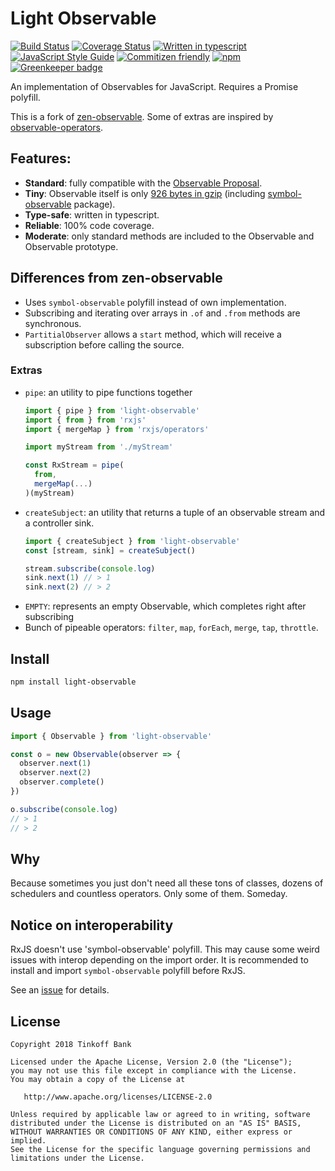# Light Observable
[![Build Status](https://travis-ci.org/dmitry-korolev/light-observable.svg?branch=master)](https://travis-ci.org/dmitry-korolev/light-observable) [![Coverage Status](https://coveralls.io/repos/github/dmitry-korolev/light-observable/badge.svg?branch=master)](https://coveralls.io/github/dmitry-korolev/light-observable?branch=master) [![Written in typescript](https://img.shields.io/badge/written_in-typescript-blue.svg)](https://www.typescriptlang.org/) [![JavaScript Style Guide](https://img.shields.io/badge/code_style-standard-brightgreen.svg)](https://standardjs.com) [![Commitizen friendly](https://img.shields.io/badge/commitizen-friendly-brightgreen.svg)](http://commitizen.github.io/cz-cli/) [![npm](https://img.shields.io/npm/v/light-observable.svg)](https://www.npmjs.com/package/light-observable) [![Greenkeeper badge](https://badges.greenkeeper.io/dmitry-korolev/light-observable.svg)](https://greenkeeper.io/)

An implementation of Observables for JavaScript. Requires a Promise polyfill.

This is a fork of [zen-observable](https://github.com/zenparsing/zen-observable). Some of extras are inspired by [observable-operators](https://github.com/nmuldavin/ObservableOperators).

## Features:
* **Standard**: fully compatible with the [Observable Proposal](https://github.com/tc39/proposal-observable).
* **Tiny**: Observable itself is only [926 bytes in gzip](.size-limit.js) (including [symbol-observable](https://github.com/benlesh/symbol-observable) package).
* **Type-safe**: written in typescript.
* **Reliable**: 100% code coverage.
* **Moderate**: only standard methods are included to the Observable and Observable prototype.

## Differences from zen-observable
* Uses `symbol-observable` polyfill instead of own implementation.
* Subscribing and iterating over arrays in `.of` and `.from` methods are synchronous.
* `PartitialObserver` allows a `start` method, which will receive a subscription before calling the source.

### Extras
* `pipe`: an utility to pipe functions together
    ```js
    import { pipe } from 'light-observable'
    import { from } from 'rxjs'
    import { mergeMap } from 'rxjs/operators'
  
    import myStream from './myStream'
  
    const RxStream = pipe(
      from,
      mergeMap(...)
    )(myStream)
    ```
* `createSubject`: an utility that returns a tuple of an observable stream and a controller sink.
    ```js
    import { createSubject } from 'light-observable'
    const [stream, sink] = createSubject()
  
    stream.subscribe(console.log)
    sink.next(1) // > 1
    sink.next(2) // > 2
    ```
* `EMPTY`: represents an empty Observable, which completes right after subscribing
* Bunch of pipeable operators: `filter`, `map`, `forEach`, `merge`, `tap`, `throttle`.

## Install
```bash
npm install light-observable
```

## Usage
```js
import { Observable } from 'light-observable'

const o = new Observable(observer => {
  observer.next(1)
  observer.next(2)
  observer.complete()
})

o.subscribe(console.log)
// > 1
// > 2
```

## Why
Because sometimes you just don't need all these tons of classes, dozens of schedulers and countless operators. Only some of them. Someday.

## Notice on interoperability
RxJS doesn't use 'symbol-observable' polyfill. This may cause some weird issues with interop depending on the import order. It is recommended to install and import `symbol-observable` polyfill before RxJS.

See an [issue](https://github.com/benlesh/symbol-observable/issues/38) for details.

## License
```
Copyright 2018 Tinkoff Bank

Licensed under the Apache License, Version 2.0 (the "License");
you may not use this file except in compliance with the License.
You may obtain a copy of the License at

   http://www.apache.org/licenses/LICENSE-2.0

Unless required by applicable law or agreed to in writing, software
distributed under the License is distributed on an "AS IS" BASIS,
WITHOUT WARRANTIES OR CONDITIONS OF ANY KIND, either express or implied.
See the License for the specific language governing permissions and
limitations under the License.
```
